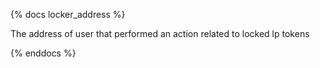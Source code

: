 {% docs locker_address %}

The address of user that performed an action related to locked lp tokens

{% enddocs %}
